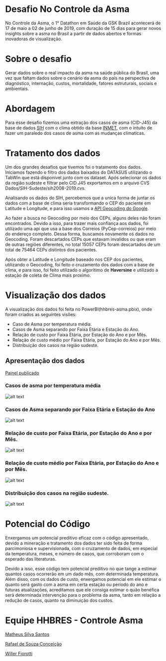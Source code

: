 # Desafio No Controle da Asma
No Controle da Asma, o 1° Datathon em Saúde da GSK Brazil acontecerá de 17 de maio a 02 de junho de 2019, com duração de 15 dias para gerar novos insights sobre a asma no Brasil a partir de dados abertos e formas inovadoras de visualização.

# Sobre o desafio
Gerar dados sobre o real impacto da asma na saúde pública do Brasil, uma vez que faltam dados sobre o cenário da asma do país na perspectiva de diagnóstico, internação, custos, mortalidade, fatores estruturais, sociais e ambientais.

# Abordagem

Para esse desafio fizemos uma extração dos casos de asma (CID-J45) da base de dados [SIH](http://www2.datasus.gov.br/DATASUS/index.php?area=0901&item=1&acao=25) com o clima obtido da base [INMET](http://www.inmet.gov.br/portal/index.php?r=bdmep/bdmep), com o intuito de fazer um paraledo dos casos de asma com as mudanças climaticas.

# Tratamento dos dados

Um dos grandes desafios que tivemos foi o tratamento dos dados. Iniciamos fazendo o filtro dos dados baixados do DATASUS utilizando o TabWin que está disponivel junto com os dataset. Após selecionar os dados da região sudeste e filtrar pelo CID J45 exportamos em o arquivo CVS Dados/SIH-Sudeste/sih2008-2019.cvs.

Analisando os dados do SIH, percebemos que a unica forma de juntar os dados com a base de clima seria transformando o CEP do paciente em Latitude e Longitude, e para isso usamos a [API Geocoding do Google](https://developers.google.com/maps/documentation/geocoding/start). 

Ao fazer a busca no Geocoding por meio dos CEPs,  alguns deles não foram encontrados. Devido a isso, para trazer mais confiança aos dados, foi utilizado uma api que usa a base dos Correios (PyCep-correios) por meio do endereço completo. Dessa forma, buscamos novamente os dados no Geocoding.  Foram descartados CEPs que estavam invalidos ou que eram de outras regiões diferentes, no total 15057 CEPs foram descartados de um total de 75464 CEPs distintos dos pacientes.

Após obter a Latitude e Longitude baseado nos CEP dos pacientes, utilizando o Geocoding, foi feito o cruzamento dos dados com a base de clima, e para isso, foi feito utilizado o algoritimo de **Haversine** e utilizado a estação de coleta de Clima mais proximo.

# Visualização dos dados

A visualização dos dados foi feita no PowerBI(hhbres-asma.pbix), onde foram criados as seguintes visões:
* Caso de Asma por temperatura média.
* Casos de Asma separando por Faixa Etária e Estação do Ano.
* Relação de custo por Faixa Etária, por Estação do Ano e por Mês.
* Relação de custo médio por Faixa Etária, por Estação do Ano e por Mês.
* Distribuição dos casos na região sudeste.

## Apresentação dos dados
[Painel publicado](https://app.powerbi.com/view?r=eyJrIjoiNDY3ODJkNzctNWIwNi00ZDZjLThkMjgtYWRiOWZmMWJiYmY3IiwidCI6ImNiOTk1MDM4LWIxZGYtNGViYy04YTc4LTg4YjViYjUxNmE1YiIsImMiOjl9)
### Casos de asma por temperatura média
![alt text](https://github.com/rafaeldsouza/hhbres-controle-asma/blob/master/imagens/casos%20por%20temperatura.jpg "Casos de asma por temperatura média")

### Casos de Asma separando por Faixa Etária e Estação do Ano
![alt text](https://github.com/rafaeldsouza/hhbres-controle-asma/blob/master/imagens/por%20idade.jpg "Casos de Asma separando por Faixa Etária e Estação do Ano")

### Relação de custo por Faixa Etária, por Estação do Ano e por Mês.
![alt text](https://github.com/rafaeldsouza/hhbres-controle-asma/blob/master/imagens/custo%20total.jpg "Relação de custo por Faixa Etária, por Estação do Ano e por Mês.")

### Relação de custo médio por Faixa Etária, por Estação do Ano e por Mês.
![alt text](https://github.com/rafaeldsouza/hhbres-controle-asma/blob/master/imagens/custo%20medio.jpg "Relação de custo médio por Faixa Etária, por Estação do Ano e por Mês.")

### Distribuição dos casos na região sudeste.
![alt text](https://github.com/rafaeldsouza/hhbres-controle-asma/blob/master/imagens/mapa.png "Distribuição dos casos na região sudeste.")


# Potencial do Código

Enxergamos um potencial preditivo eficaz com o código apresentado, devido a mineração e tratamento dos dados ter sido feita de forma parcimoniosa e supervisionada, com o cruzamento de dados, em especial da temperatura, meses, e número de casos, que corroboram com o esperado das literaturas.

Devido a isso, esse código tem potencial preditivo no que tange a estimar quantos casos ocorrerão em um dado mês, com determinada temperatura. Além disso, com os dados de custo, enxergamos potencial em ele estimar o quanto será gasto com a asma em certa estação ou período do ano e futuras atualizações, acreditamos que ele consiga estimar o quão benéfica será determinada intervenção para o problema da asma, tanto em relação a redução de casos, quanto na diminuição dos custos.

# Equipe HHBRES - Controle Asma
[Matheus Silva Santos](https://github.com/matheusses)

[Rafael de Souza Conceição](https://github.com/rafaeldsouza)

[Willer Fiorotti](https://github.com/WillerFiorott)
